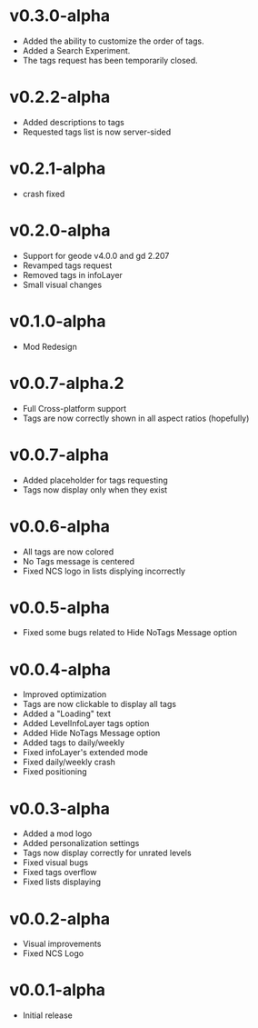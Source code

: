 # v0.3.0-alpha
- Added the ability to customize the order of tags.
- Added a Search Experiment.
- The tags request has been temporarily closed.

# v0.2.2-alpha
- Added descriptions to tags
- Requested tags list is now server-sided

# v0.2.1-alpha
- crash fixed

# v0.2.0-alpha
- Support for geode v4.0.0 and gd 2.207
- Revamped tags request
- Removed tags in infoLayer
- Small visual changes

# v0.1.0-alpha
- Mod Redesign

# v0.0.7-alpha.2
- Full Cross-platform support
- Tags are now correctly shown in all aspect ratios (hopefully)

# v0.0.7-alpha
- Added placeholder for tags requesting
- Tags now display only when they exist

# v0.0.6-alpha
- All tags are now colored
- No Tags message is centered
- Fixed NCS logo in lists displying incorrectly

# v0.0.5-alpha
- Fixed some bugs related to Hide NoTags Message option

# v0.0.4-alpha
- Improved optimization
- Tags are now clickable to display all tags
- Added a "Loading" text
- Added LevelInfoLayer tags option
- Added Hide NoTags Message option
- Added tags to daily/weekly
- Fixed infoLayer's extended mode
- Fixed daily/weekly crash
- Fixed positioning

# v0.0.3-alpha
- Added a mod logo
- Added personalization settings
- Tags now display correctly for unrated levels
- Fixed visual bugs
- Fixed tags overflow
- Fixed lists displaying

# v0.0.2-alpha
- Visual improvements
- Fixed NCS Logo

# v0.0.1-alpha
- Initial release